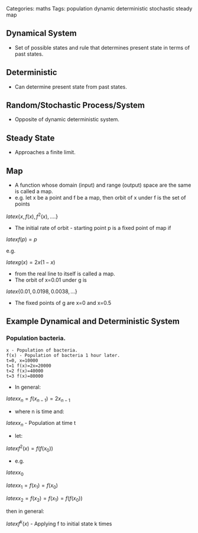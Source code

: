Categories: maths
Tags: population
      dynamic
      deterministic
      stochastic
      steady
      map


## Dynamical System

- Set of possible states and rule that determines present state in terms of past states.

## Deterministic

- Can determine present state from past states.

## Random/Stochastic Process/System

- Opposite of dynamic deterministic system.

## Steady State

- Approaches a finite limit.

## Map

- A function whose domain (input) and range (output) space are the same is called a map.
- e.g. let x be a point and f be a map, then orbit of x under f is the set of points

$latex \{x,f(x),f^{2}(x),....\}$

- The initial rate of orbit - starting point p is a fixed point of map if

$latex f(p)=p$

e.g.

$latex g(x)=2x(1-x)$

- from the real line to itself is called a map.
- The orbit of x=0.01 under g is

$latex \{0.01,0.0198,0.0038,...\}$

- The fixed points of g are x=0 and x=0.5

## Example Dynamical and Deterministic System

### Population bacteria.

    x - Population of bacteria.
    f(x) - Population of bacteria 1 hour later.
    t=0, x=10000
    t=1 f(x)=2x=20000
    t=2 f(x)=40000
    t=3 f(x)=80000

- In general:

$latex x_{n}=f(x_{n-1})=2x_{n-1}$

- where n is time and:

$latex x_{n}$ - Population at time t

- let:

$latex f^{2}(x)=f(f(x_{0}))$

- e.g.

$latex x_{0}$

$latex x_{1}=f(x_{1})=f(x_{0})$

$latex x_{2}=f(x_{2})=f(x_{1})=f(f(x_{0}))$

then in general:

$latex f^{k}(x)$ - Applying f to initial state k times